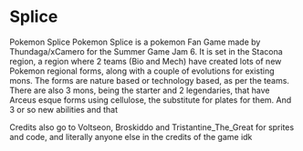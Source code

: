 # Splice
Pokemon Splice 
Pokemon Splice is a pokemon Fan Game made by Thundaga/xCamero for the Summer Game Jam 6. It is set in the Stacona region, a region where 2 teams (Bio and Mech) have created
lots of new Pokemon regional forms, along with a couple of evolutions for existing mons. The forms are nature based or technology based, as per the teams. 
There are also 3 mons, being the starter and 2 legendaries, that have Arceus esque forms using cellulose, the substitute for plates for them. And 3 or so new abilities and that


Credits also go to Voltseon, Broskiddo and Tristantine_The_Great for sprites and code, and literally anyone else in the credits of the game idk
